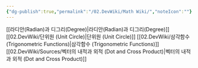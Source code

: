 ```yaml
---
{"dg-publish":true,"permalink":"/02.DevWiki/Math Wiki/","noteIcon":""}
---
```


[[라디안(Radian)과 디그리(Degree)\|라디안(Radian)과 디그리(Degree)]]
[[02.DevWiki/단위원 (Unit Circle)\|단위원 (Unit Circle)]]
[[02.DevWiki/삼각함수 (Trigonometric Functions)\|삼각함수 (Trigonometric Functions)]]
[[02.DevWiki/Sources/벡터의 내적과 외적 (Dot and Cross Product)\|벡터의 내적과 외적 (Dot and Cross Product)]]
